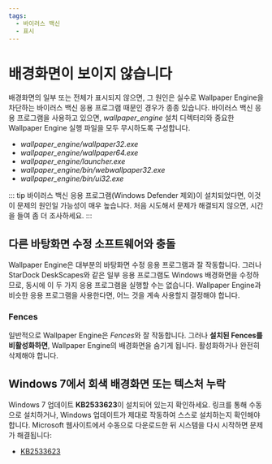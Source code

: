 ```yaml
---
tags:
  - 바이러스 백신
  - 표시
---
```


# 배경화면이 보이지 않습니다

배경화면의 일부 또는 전체가 표시되지 않으면, 그 원인은 실수로 Wallpaper Engine을 차단하는 바이러스 백신 응용 프로그램 때문인 경우가 종종 있습니다. 바이러스 백신 응용 프로그램을 사용하고 있으면, *wallpaper_engine* 설치 디렉터리와 중요한 Wallpaper Engine 실행 파일을 모두 무시하도록 구성합니다.

* *wallpaper_engine/wallpaper32.exe*
* *wallpaper_engine/wallpaper64.exe*
* *wallpaper_engine/launcher.exe*
* *wallpaper_engine/bin/webwallpaper32.exe*
* *wallpaper_engine/bin/ui32.exe*

::: tip 바이러스 백신 응용 프로그램(Windows Defender 제외)이 설치되었다면, 이것이 문제의 원인일 가능성이 매우 높습니다. 처음 시도해서 문제가 해결되지 않으면, 시간을 들여 좀 더 조사하세요. :::

## 다른 바탕화면 수정 소프트웨어와 충돌

Wallpaper Engine은 대부분의 바탕화면 수정 응용 프로그램과 잘 작동합니다. 그러나 StarDock DeskScapes와 같은 일부 응용 프로그램도 Windows 배경화면을 수정하므로, 동시에 이 두 가지 응용 프로그램을 실행할 수는 없습니다. Wallpaper Engine과 비슷한 응용 프로그램을 사용한다면, 어느 것을 계속 사용할지 결정해야 합니다.

### Fences

일반적으로 Wallpaper Engine은 *Fences*와 잘 작동합니다. 그러나 **설치된 Fences를 비활성화하면**, Wallpaper Engine의 배경화면을 숨기게 됩니다. 활성화하거나 완전히 삭제해야 합니다.

## Windows 7에서 회색 배경화면 또는 텍스처 누락

Windows 7 업데이트 **KB2533623**이 설치되어 있는지 확인하세요. 링크를 통해 수동으로 설치하거나, Windows 업데이트가 제대로 작동하여 스스로 설치하는지 확인해야 합니다. Microsoft 웹사이트에서 수동으로 다운로드한 뒤 시스템을 다시 시작하면 문제가 해결됩니다:

* [KB2533623](https://support.microsoft.com/en-us/help/2533623/microsoft-security-advisory-insecure-library-loading-could-allow-remot)